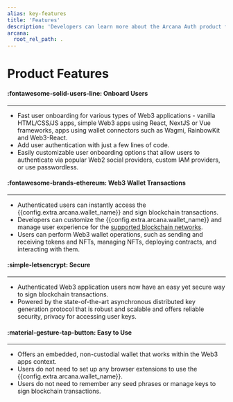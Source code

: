 ```yaml
---
alias: key-features
title: 'Features'
description: 'Developers can learn more about the Arcana Auth product features.'
arcana:
  root_rel_path: .
---
```


# Product Features

<div class="grid card_container" markdown>
  <div class="cards" markdown>
  <div class="card" markdown><h4><b>:fontawesome-solid-users-line: Onboard Users</b></h4><hr><p ><ul><li>Fast user onboarding for various types of Web3 applications - vanilla HTML/CSS/JS apps, simple Web3 apps using React, NextJS or Vue frameworks, apps using wallet connectors such as Wagmi, RainbowKit and Web3-React.</li><li>Add user authentication with just a few lines of code.</li><li>Easily customizable user onboarding options that allow users to authenticate via popular Web2 social providers, custom IAM providers, or use passwordless.</li></ul></p></div>
  <div class="card" markdown><h4><b>:fontawesome-brands-ethereum: Web3 Wallet Transactions</b></h4><hr><p><ul><li>Authenticated users can instantly access the {{config.extra.arcana.wallet_name}} and sign blockchain transactions.</li><li>Developers can customize the {{config.extra.arcana.wallet_name}}  and manage user experience for the <a href="{{page.meta.arcana.root_rel_path}}/state_of_the_ntwk.html#supported-blockchains">supported blockchain networks</a>.</li><li>Users can perform Web3 wallet operations, such as sending and receiving tokens and NFTs, managing NFTs, deploying contracts, and interacting with them.</li></ul></p></div>
  <div class="card" markdown><h4><b>:simple-letsencrypt: Secure</b></h4><hr><p><ul><li>Authenticated Web3 application users now have an easy yet secure way to sign blockchain transactions.</li><li>Powered by the state-of-the-art asynchronous distributed key generation protocol that is robust and scalable and offers reliable security, privacy for accessing user keys.</li></ul></p></div>
  <div class="card" markdown><h4><b>:material-gesture-tap-button: Easy to Use</b></h4><hr><p><ul><li>Offers an embedded, non-custodial wallet that works within the Web3 apps context.</li><li>Users do not need to set up any browser extensions to use the {{config.extra.arcana.wallet_name}}.<li>Users do not need to remember any seed phrases or manage keys to sign blockchain transactions.</li></ul></p></div>
  </div>
</div>